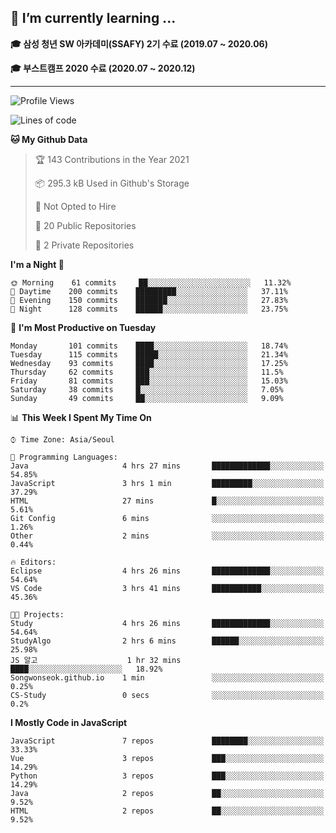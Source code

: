 ## 🌱 I’m currently learning ...

**🎓 삼성 청년 SW 아카데미(SSAFY) 2기 수료 (2019.07 ~ 2020.06)**

**🎓 부스트캠프 2020 수료 (2020.07 ~ 2020.12)**
 
-----

<!--START_SECTION:waka-->
![Profile Views](http://img.shields.io/badge/Profile%20Views-5-blue)

![Lines of code](https://img.shields.io/badge/From%20Hello%20World%20I%27ve%20Written-2.9%20million%20lines%20of%20code-blue)

**🐱 My Github Data** 

> 🏆 143 Contributions in the Year 2021
 > 
> 📦 295.3 kB Used in Github's Storage 
 > 
> 🚫 Not Opted to Hire
 > 
> 📜 20 Public Repositories 
 > 
> 🔑 2 Private Repositories  
 > 
**I'm a Night 🦉** 

```text
🌞 Morning    61 commits     ██░░░░░░░░░░░░░░░░░░░░░░░   11.32% 
🌆 Daytime    200 commits    █████████░░░░░░░░░░░░░░░░   37.11% 
🌃 Evening    150 commits    ███████░░░░░░░░░░░░░░░░░░   27.83% 
🌙 Night      128 commits    ██████░░░░░░░░░░░░░░░░░░░   23.75%

```
📅 **I'm Most Productive on Tuesday** 

```text
Monday       101 commits    ████░░░░░░░░░░░░░░░░░░░░░   18.74% 
Tuesday      115 commits    █████░░░░░░░░░░░░░░░░░░░░   21.34% 
Wednesday    93 commits     ████░░░░░░░░░░░░░░░░░░░░░   17.25% 
Thursday     62 commits     ███░░░░░░░░░░░░░░░░░░░░░░   11.5% 
Friday       81 commits     ███░░░░░░░░░░░░░░░░░░░░░░   15.03% 
Saturday     38 commits     █░░░░░░░░░░░░░░░░░░░░░░░░   7.05% 
Sunday       49 commits     ██░░░░░░░░░░░░░░░░░░░░░░░   9.09%

```


📊 **This Week I Spent My Time On** 

```text
⌚︎ Time Zone: Asia/Seoul

💬 Programming Languages: 
Java                     4 hrs 27 mins       █████████████░░░░░░░░░░░░   54.85% 
JavaScript               3 hrs 1 min         █████████░░░░░░░░░░░░░░░░   37.29% 
HTML                     27 mins             █░░░░░░░░░░░░░░░░░░░░░░░░   5.61% 
Git Config               6 mins              ░░░░░░░░░░░░░░░░░░░░░░░░░   1.26% 
Other                    2 mins              ░░░░░░░░░░░░░░░░░░░░░░░░░   0.44%

🔥 Editors: 
Eclipse                  4 hrs 26 mins       █████████████░░░░░░░░░░░░   54.64% 
VS Code                  3 hrs 41 mins       ███████████░░░░░░░░░░░░░░   45.36%

🐱‍💻 Projects: 
Study                    4 hrs 26 mins       █████████████░░░░░░░░░░░░   54.64% 
StudyAlgo                2 hrs 6 mins        ██████░░░░░░░░░░░░░░░░░░░   25.98% 
JS 알고                    1 hr 32 mins        ████░░░░░░░░░░░░░░░░░░░░░   18.92% 
Songwonseok.github.io    1 min               ░░░░░░░░░░░░░░░░░░░░░░░░░   0.25% 
CS-Study                 0 secs              ░░░░░░░░░░░░░░░░░░░░░░░░░   0.2%

```

**I Mostly Code in JavaScript** 

```text
JavaScript               7 repos             ████████░░░░░░░░░░░░░░░░░   33.33% 
Vue                      3 repos             ███░░░░░░░░░░░░░░░░░░░░░░   14.29% 
Python                   3 repos             ███░░░░░░░░░░░░░░░░░░░░░░   14.29% 
Java                     2 repos             ██░░░░░░░░░░░░░░░░░░░░░░░   9.52% 
HTML                     2 repos             ██░░░░░░░░░░░░░░░░░░░░░░░   9.52%

```



<!--END_SECTION:waka-->
